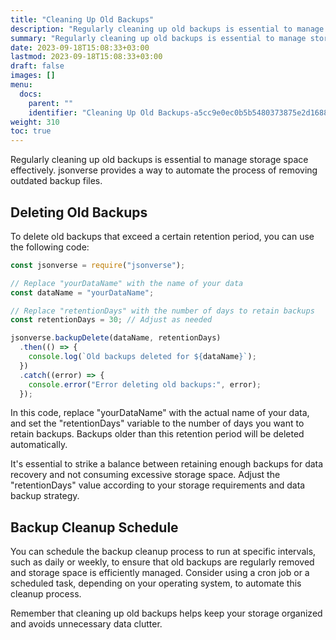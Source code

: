 ```yaml
---
title: "Cleaning Up Old Backups"
description: "Regularly cleaning up old backups is essential to manage storage space effectively. jsonverse provides a way to automate the process of removing outdated backup files."
summary: "Regularly cleaning up old backups is essential to manage storage space effectively. jsonverse provides a way to automate the process of removing outdated backup files."
date: 2023-09-18T15:08:33+03:00
lastmod: 2023-09-18T15:08:33+03:00
draft: false
images: []
menu:
  docs:
    parent: ""
    identifier: "Cleaning Up Old Backups-a5cc9e0ec0b5b5480373875e2d1688c1"
weight: 310
toc: true
---
```


Regularly cleaning up old backups is essential to manage storage space effectively. jsonverse provides a way to automate the process of removing outdated backup files.

## Deleting Old Backups

To delete old backups that exceed a certain retention period, you can use the following code:

```js
const jsonverse = require("jsonverse");

// Replace "yourDataName" with the name of your data
const dataName = "yourDataName";

// Replace "retentionDays" with the number of days to retain backups
const retentionDays = 30; // Adjust as needed

jsonverse.backupDelete(dataName, retentionDays)
  .then(() => {
    console.log(`Old backups deleted for ${dataName}`);
  })
  .catch((error) => {
    console.error("Error deleting old backups:", error);
  });
```

In this code, replace "yourDataName" with the actual name of your data, and set the "retentionDays" variable to the number of days you want to retain backups. Backups older than this retention period will be deleted automatically.

It's essential to strike a balance between retaining enough backups for data recovery and not consuming excessive storage space. Adjust the "retentionDays" value according to your storage requirements and data backup strategy.

## Backup Cleanup Schedule

You can schedule the backup cleanup process to run at specific intervals, such as daily or weekly, to ensure that old backups are regularly removed and storage space is efficiently managed. Consider using a cron job or a scheduled task, depending on your operating system, to automate this cleanup process.

Remember that cleaning up old backups helps keep your storage organized and avoids unnecessary data clutter.
